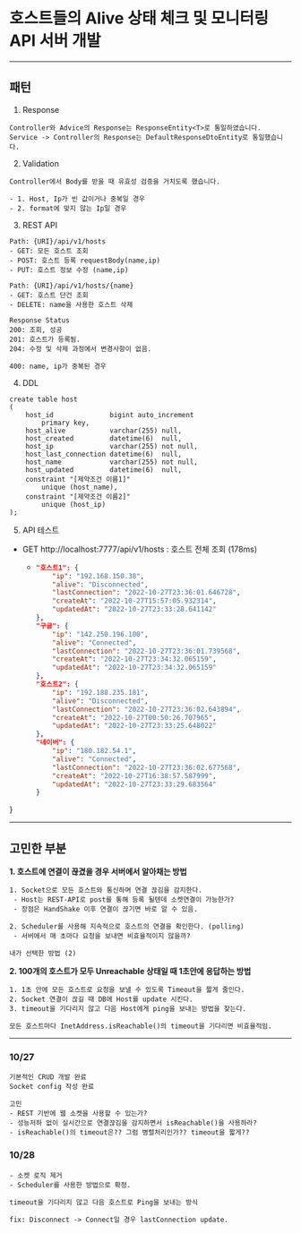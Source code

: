# 호스트들의 Alive 상태 체크 및 모니터링 API 서버 개발

<hr/>

## 패턴

1. Response

```
Controller와 Advice의 Response는 ResponseEntity<T>로 통일하였습니다.
Service -> Controller의 Response는 DefaultResponseDtoEntity로 통일했습니다.
```

2. Validation

```
Controller에서 Body를 받을 때 유효성 검증을 거치도록 했습니다.

- 1. Host, Ip가 빈 값이거나 중복일 경우
- 2. format에 맞지 않는 Ip일 경우
```

3. REST API

```
Path: {URI}/api/v1/hosts
- GET: 모든 호스트 조회
- POST: 호스트 등록 requestBody(name,ip) 
- PUT: 호스트 정보 수정 (name,ip)

Path: {URI}/api/v1/hosts/{name}
- GET: 호스트 단건 조회
- DELETE: name을 사용한 호스트 삭제

Response Status
200: 조회, 성공
201: 호스트가 등록됨.
204: 수정 및 삭제 과정에서 변경사항이 없음.

400: name, ip가 중복된 경우
```

4. DDL

```mysql
create table host
(
    host_id              bigint auto_increment
        primary key,
    host_alive           varchar(255) null,
    host_created         datetime(6)  null,
    host_ip              varchar(255) not null,
    host_last_connection datetime(6)  null,
    host_name            varchar(255) not null,
    host_updated         datetime(6)  null,
    constraint "[제약조건 이름1]"
        unique (host_name),
    constraint "[제약조건 이름2]"
        unique (host_ip)
);
```

5. API 테스트 
- GET http://localhost:7777/api/v1/hosts : 호스트 전체 조회 (178ms)
  - ```json {
    "호스트1": {
        "ip": "192.168.150.38",
        "alive": "Disconnected",
        "lastConnection": "2022-10-27T23:36:01.646728",
        "createAt": "2022-10-27T15:57:05.932314",
        "updatedAt": "2022-10-27T23:33:28.641142"
    },
    "구글": {
        "ip": "142.250.196.100",
        "alive": "Connected",
        "lastConnection": "2022-10-27T23:36:01.739568",
        "createAt": "2022-10-27T23:34:32.065159",
        "updatedAt": "2022-10-27T23:34:32.065159"
    },
    "호스트2": {
        "ip": "192.188.235.181",
        "alive": "Disconnected",
        "lastConnection": "2022-10-27T23:36:02.643894",
        "createAt": "2022-10-27T00:50:26.707965",
        "updatedAt": "2022-10-27T23:33:25.648022"
    },
    "네이버": {
        "ip": "180.182.54.1",
        "alive": "Connected",
        "lastConnection": "2022-10-27T23:36:02.677568",
        "createAt": "2022-10-27T16:38:57.587999",
        "updatedAt": "2022-10-27T23:33:29.683564"
    }
}
  

<hr/>

## 고민한 부분

**1. 호스트에 연결이 끊겼을 경우 서버에서 알아채는 방법**

```
1. Socket으로 모든 호스트와 통신하며 연결 끊김을 감지한다.
 - Host는 REST-API로 post를 통해 등록 될텐데 소켓연결이 가능한가?
 - 장점은 HandShake 이후 연결이 끊기면 바로 알 수 있음.
 
2. Scheduler를 사용해 지속적으로 호스트의 연결을 확인한다. (polling)
 - 서버에서 매 초마다 요청을 보내면 비효율적이지 않을까?

내가 선택한 방법 (2)
```

**2. 100개의 호스트가 모두 Unreachable 상태일 때 1초안에 응답하는 방법**

```
1. 1초 안에 모든 호스트로 요청을 보낼 수 있도록 Timeout을 짧게 줄인다.
2. Socket 연결이 끊길 때 DB에 Host를 update 시킨다.
3. timeout을 기다리지 않고 다음 Host에게 ping을 보내는 방법을 찾는다.

모든 호스트마다 InetAddress.isReachable()의 timeout을 기다리면 비효율적임.
```

<hr/>

### 10/27

```
기본적인 CRUD 개발 완료 
Socket config 작성 완료

고민
- REST 기반에 웹 소켓을 사용할 수 있는가?
- 성능저하 없이 실시간으로 연결끊김을 감지하면서 isReachable()을 사용하라?
- isReachable()의 timeout은?? 그럼 병렬처리인가?? timeout을 짧게??
```

### 10/28

```
- 소켓 로직 제거
- Scheduler를 사용한 방법으로 확정.

timeout을 기다리지 않고 다음 호스트로 Ping을 보내는 방식

fix: Disconnect -> Connect일 경우 lastConnection update.
```


